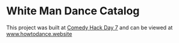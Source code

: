 # White Man Dance Catalog

This project was built at [Comedy Hack Day 7](http://www.comedyhackday.org/sf-2015) and can be viewed at www.howtodance.website
